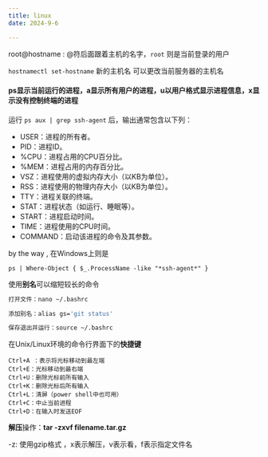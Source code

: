 ```yaml
---
title: linux
date: 2024-9-6

---
```


root@hostname : @符后面跟着主机的名字，`root` 则是当前登录的用户

`hostnamectl set-hostname` 新的主机名 可以更改当前服务器的主机名



#### ps显示当前运行的进程，a显示所有用户的进程，u以用户格式显示进程信息，x显示没有控制终端的进程

运行 `ps aux | grep ssh-agent` 后，输出通常包含以下列：

- USER：进程的所有者。
- PID：进程ID。
- %CPU：进程占用的CPU百分比。
- %MEM：进程占用的内存百分比。
- VSZ：进程使用的虚拟内存大小（以KB为单位）。
- RSS：进程使用的物理内存大小（以KB为单位）。
- TTY：进程关联的终端。
- STAT：进程状态（如运行、睡眠等）。
- START：进程启动时间。
- TIME：进程使用的CPU时间。
- COMMAND：启动该进程的命令及其参数。

by the way , 在Windows上则是

`ps | Where-Object { $_.ProcessName -like "*ssh-agent*" }`



使用**别名**可以缩短较长的命令

```bash
打开文件：nano ~/.bashrc

添加别名：alias gs='git status'

保存退出并运行：source ~/.bashrc
```

在Unix/Linux环境的命令行界面下的**快捷键**

```
Ctrl+A ：表示将光标移动到最左端
Ctrl+E：光标移动到最右端
Ctrl+U：删除光标前所有输入
Ctrl+K：删除光标后所有输入
Ctrl+L：清屏（power shell中也可用）
Ctrl+C：中止当前进程
Ctrl+D：在输入时发送EOF
```

**解压**操作：**tar -zxvf filename.tar.gz** 

-z: 使用gzip格式 ，x表示解压，v表示看，f表示指定文件名
